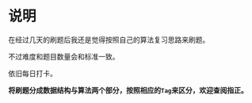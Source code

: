 # 说明

在经过几天的刷题后我还是觉得按照自己的算法复习思路来刷题。

不过难度和题目数量会和标准一致。

依旧每日打卡。

**将刷题分成数据结构与算法两个部分，按照相应的`Tag`来区分，欢迎查阅指正。**

